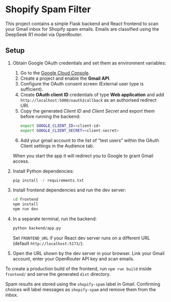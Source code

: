 # Shopify Spam Filter

This project contains a simple Flask backend and React frontend to scan your Gmail inbox for Shopify spam emails. Emails are classified using the DeepSeek R1 model via OpenRouter.

## Setup

1. Obtain Google OAuth credentials and set them as environment variables:
   1. Go to the [Google Cloud Console](https://console.cloud.google.com/).
   2. Create a project and enable the **Gmail API**.
   3. Configure the OAuth consent screen (External user type is sufficient).
   4. Create **OAuth client ID** credentials of type **Web application** and add
      `http://localhost:5000/oauth2callback` as an authorised redirect URI.
   5. Copy the generated *Client ID* and *Client Secret* and export them before
      running the backend:
      ```bash
      export GOOGLE_CLIENT_ID=<client-id>
      export GOOGLE_CLIENT_SECRET=<client-secret>
      ```
   6. Add your gmail account to the list of "test users" within the OAuth Client settings in the Audience tab.

   When you start the app it will redirect you to Google to grant Gmail access.
2. Install Python dependencies:
   ```bash
   pip install -r requirements.txt
   ```
3. Install frontend dependencies and run the dev server:
   ```bash
   cd frontend
   npm install
   npm run dev
   ```
4. In a separate terminal, run the backend:
   ```bash
   python backend/app.py
   ```
   Set `FRONTEND_URL` if your React dev server runs on a different URL (default `http://localhost:5173/`).
5. Open the URL shown by the dev server in your browser. Link your Gmail account, enter your OpenRouter API key and scan emails.

To create a production build of the frontend, run `npm run build` inside `frontend/` and serve the generated `dist` directory.

Spam results are stored using the `shopify-spam` label in Gmail. Confirming choices will label messages as `shopify-spam` and remove them from the inbox.
